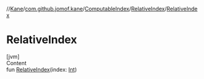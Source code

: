 //[Kane](../../../index.md)/[com.github.jomof.kane](../../index.md)/[ComputableIndex](../index.md)/[RelativeIndex](index.md)/[RelativeIndex](-relative-index.md)



# RelativeIndex  
[jvm]  
Content  
fun [RelativeIndex](-relative-index.md)(index: [Int](https://kotlinlang.org/api/latest/jvm/stdlib/kotlin/-int/index.html))  



